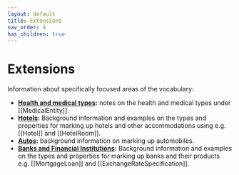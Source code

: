 ```yaml
---
layout: default
title: Extensions
nav_order: 4
has_children: true
---
```


# Extensions

Information about specifically focused areas of the vocabulary:
*   **[Health and medical types](/Extensions/meddocs.html):** notes on the health and medical types under [[MedicalEntity]].
*   **[Hotels](/Extensions/hotels.html):** Background information and examples on the types and properties for marking up hotels and other accommodations using e.g. [[Hotel]] and [[HotelRoom]].
*   **[Autos](a/Extensions/utomotive.html):** background information on marking up automobiles.
*   **[Banks and Financial Institutions](/Extensions/financial.html):** Background information and examples on the types and properties for marking up banks and their products e.g. [[MortgageLoan]] and [[ExchangeRateSpecification]].

